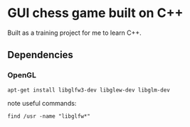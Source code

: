 # GUI chess game built on C++

Built as a training project for me to learn C++.



## Dependencies

### OpenGL
```
apt-get install libglfw3-dev libglew-dev libglm-dev
```

note useful commands:
```
find /usr -name "libglfw*"
```